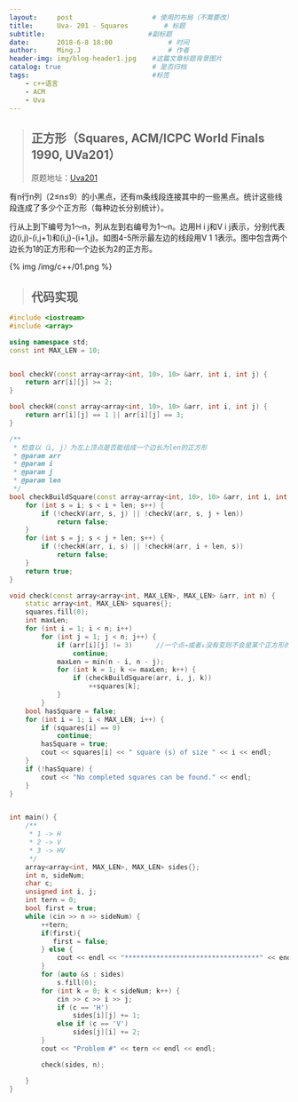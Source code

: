 ```yaml
---
layout:     post                    # 使用的布局（不需要改）
title:      Uva- 201 - Squares         # 标题
subtitle:                          #副标题
date:       2018-6-8 18:00              # 时间
author:     Ming.J                      # 作者
header-img: img/blog-header1.jpg    #这篇文章标题背景图片
catalog: true                       # 是否归档
tags:                               #标签
    - c++语言
    - ACM
    - Uva
---
```


> ## 正方形（Squares, ACM/ICPC World Finals 1990, UVa201）
> 原题地址：[Uva201](https://uva.onlinejudge.org/index.php?option=com_onlinejudge&Itemid=8&page=show_problem&category=&problem=137&mosmsg=Submission+received+with+ID+21445316)

有n行n列（2≤n≤9）的小黑点，还有m条线段连接其中的一些黑点。统计这些线段连成了多少个正方形（每种边长分别统计）。

行从上到下编号为1～n，列从左到右编号为1～n。边用H i j和V i j表示，分别代表边(i,j)-(i,j+1)和(i,j)-(i+1,j)。如图4-5所示最左边的线段用V 1 1表示。图中包含两个边长为1的正方形和一个边长为2的正方形。

{% img /img/c++/01.png %}

> ## 代码实现

```c++
#include <iostream>
#include <array>

using namespace std;
const int MAX_LEN = 10;


bool checkV(const array<array<int, 10>, 10> &arr, int i, int j) {
    return arr[i][j] >= 2;
}

bool checkH(const array<array<int, 10>, 10> &arr, int i, int j) {
    return arr[i][j] == 1 || arr[i][j] == 3;
}

/**
 * 检查以（i, j）为左上顶点是否能组成一个边长为len的正方形
 * @param arr
 * @param i
 * @param j
 * @param len
 */
bool checkBuildSquare(const array<array<int, 10>, 10> &arr, int i, int j, int len) {
    for (int s = i; s < i + len; s++) {
        if (!checkV(arr, s, j) || !checkV(arr, s, j + len))
            return false;
    }
    for (int s = j; s < j + len; s++) {
        if (!checkH(arr, i, s) || !checkH(arr, i + len, s))
            return false;
    }
    return true;
}

void check(const array<array<int, MAX_LEN>, MAX_LEN> &arr, int n) {
    static array<int, MAX_LEN> squares{};
    squares.fill(0);
    int maxLen;
    for (int i = 1; i < n; i++)
        for (int j = 1; j < n; j++) {
            if (arr[i][j] != 3)      //一个点→或者↓没有变则不会是某个正方形的左上端点
                continue;
            maxLen = min(n - i, n - j);
            for (int k = 1; k <= maxLen; k++) {
                if (checkBuildSquare(arr, i, j, k))
                    ++squares[k];
            }
        }
    bool hasSquare = false;
    for (int i = 1; i < MAX_LEN; i++) {
        if (squares[i] == 0)
            continue;
        hasSquare = true;
        cout << squares[i] << " square (s) of size " << i << endl;
    }
    if (!hasSquare) {
        cout << "No completed squares can be found." << endl;
    }
}


int main() {
    /**
     * 1 -> H
     * 2 -> V
     * 3 -> HV
     */
    array<array<int, MAX_LEN>, MAX_LEN> sides{};
    int n, sideNum;
    char c;
    unsigned int i, j;
    int tern = 0;
    bool first = true;
    while (cin >> n >> sideNum) {
        ++tern;
        if(first){
           first = false;
        } else {
            cout << endl << "**********************************" << endl << endl;
        }
        for (auto &s : sides)
            s.fill(0);
        for (int k = 0; k < sideNum; k++) {
            cin >> c >> i >> j;
            if (c == 'H')
                sides[i][j] += 1;
            else if (c == 'V')
                sides[j][i] += 2;
        }
        cout << "Problem #" << tern << endl << endl;

        check(sides, n);

    }
}
```
